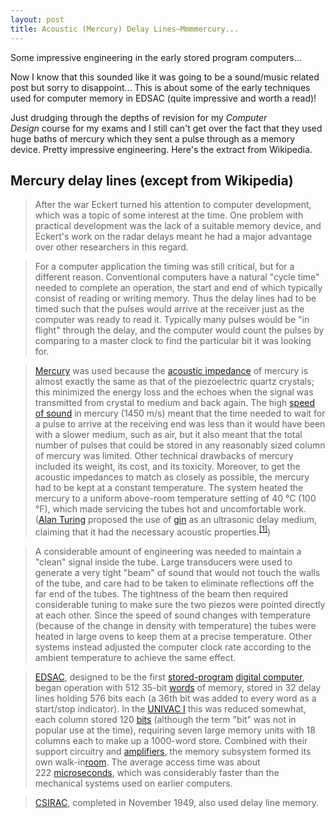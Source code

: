 ```yaml
---
layout: post
title: Acoustic (Mercury) Delay Lines—Mmmmercury...
---
```

Some impressive engineering in the early stored program computers...

Now I know that this sounded like it was going to be a sound/music related post
but sorry to disappoint... This is about some of the early techniques used for
computer memory in EDSAC (quite impressive and worth a read)! 

Just drudging through the depths of revision for my <em>Computer
Design</em> course for my exams and I still can't get over the fact that they
used huge baths of mercury which they sent a pulse through as a memory device.
Pretty impressive engineering. Here's the extract from Wikipedia.

## Mercury delay lines (except from Wikipedia)
> After the war Eckert turned his attention to computer development, which was a
> topic of some interest at the time. One problem with practical development was
> the lack of a suitable memory device, and Eckert's work on the radar delays
> meant he had a major advantage over other researchers in this regard.

> For a computer application the timing was still critical, but for a different
> reason. Conventional computers have a natural "cycle time" needed to complete
> an operation, the start and end of which typically consist of reading or
> writing memory. Thus the delay lines had to be timed such that the pulses would
> arrive at the receiver just as the computer was ready to read it. Typically
> many pulses would be "in flight" through the delay, and the computer would
> count the pulses by comparing to a master clock to find the particular bit it
> was looking for.

> <a title="Mercury (element)"
> href="http://en.wikipedia.org/wiki/Mercury_(element)">Mercury</a> was used
> because the <a href="http://en.wikipedia.org/wiki/Acoustic_impedance">acoustic
> impedance</a> of mercury is almost exactly the same as that of the
> piezoelectric quartz crystals; this minimized the energy loss and the echoes
> when the signal was transmitted from crystal to medium and back again. The
> high <a href="http://en.wikipedia.org/wiki/Speed_of_sound">speed of
> sound</a> in mercury (1450 m/s) meant that the time needed to wait for a pulse
> to arrive at the receiving end was less than it would have been with a slower
> medium, such as air, but it also meant that the total number of pulses that
> could be stored in any reasonably sized column of mercury was limited. Other
> technical drawbacks of mercury included its weight, its cost, and its toxicity.
> Moreover, to get the acoustic impedances to match as closely as possible, the
> mercury had to be kept at a constant temperature. The system heated the mercury
> to a uniform above-room temperature setting of 40 °C (100 °F), which made
> servicing the tubes hot and uncomfortable work. (<a
> href="http://en.wikipedia.org/wiki/Alan_Turing">Alan Turing</a> proposed the
> use of <a href="http://en.wikipedia.org/wiki/Gin">gin</a> as an ultrasonic
> delay medium, claiming that it had the necessary acoustic properties.<sup
> class="reference plainlinks nourlexpansion" id="ref_wilkes"><a
> href="http://en.wikipedia.org/wiki/Delay_line_memory#endnote_wilkes">[1]</a></sup>)

> A considerable amount of engineering was needed to maintain a "clean" signal
> inside the tube. Large transducers were used to generate a very tight "beam" of
> sound that would not touch the walls of the tube, and care had to be taken to
> eliminate reflections off the far end of the tubes. The tightness of the beam
> then required considerable tuning to make sure the two piezos were pointed
> directly at each other. Since the speed of sound changes with temperature
> (because of the change in density with temperature) the tubes were heated in
> large ovens to keep them at a precise temperature. Other systems instead
> adjusted the computer clock rate according to the ambient temperature to
> achieve the same effect.

> <a title="EDSAC" href="http://en.wikipedia.org/wiki/EDSAC">EDSAC</a>, designed
> to be the first <a title="Stored-program"
> href="http://en.wikipedia.org/wiki/Stored-program">stored-program</a> <a
> title="Digital computer"
> href="http://en.wikipedia.org/wiki/Digital_computer">digital computer</a>,
> began operation with 512 35-bit <a title="Word (computing)"
> href="http://en.wikipedia.org/wiki/Word_(computing)">words</a> of memory,
> stored in 32 delay lines holding 576 bits each (a 36th bit was added to every
> word as a start/stop indicator). In the <a
> href="http://en.wikipedia.org/wiki/UNIVAC_I">UNIVAC I</a> this was reduced
> somewhat, each column stored 120 <a title="Bit"
> href="http://en.wikipedia.org/wiki/Bit">bits</a> (although the term "bit" was
> not in popular use at the time), requiring seven large memory units with 18
> columns each to make up a 1000-word store. Combined with their support
> circuitry and <a title="Amplifier"
> href="http://en.wikipedia.org/wiki/Amplifier">amplifiers</a>, the memory
> subsystem formed its own walk-in<a title="Room (architecture)"
> href="http://en.wikipedia.org/wiki/Room_(architecture)">room</a>. The average
> access time was about 222 <a title="Microsecond"
> href="http://en.wikipedia.org/wiki/Microsecond">microseconds</a>, which was
> considerably faster than the mechanical systems used on earlier computers.

> <a href="http://en.wikipedia.org/wiki/CSIRAC">CSIRAC</a>, completed in November
> 1949, also used delay line memory.
>  
